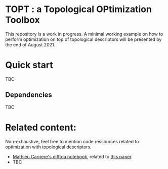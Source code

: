 # TOPT : a Topological OPtimization Toolbox

This repository is a work in progress. 
A minimal working example on how to perform optimization on top of topological descriptors will be presented by the end of August 2021.

# Quick start

TBC

## Dependencies

TBC


# Related content:
Non-exhaustive, 
feel free to mention code ressources related to optimization with topological descriptors.

- [Mathieu Carriere's difftda notebook](https://github.com/MathieuCarriere/difftda), related to [this paper](http://proceedings.mlr.press/v139/carriere21a/carriere21a.pdf).
- TBC